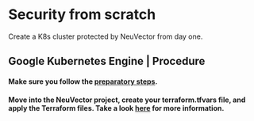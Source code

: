 # Security from scratch

Create a K8s cluster protected by NeuVector from day one.

## Google Kubernetes Engine | Procedure

#### Make sure you follow the [preparatory steps](tf-modules/google-cloud/README.md).

#### Move into the NeuVector project, create your terraform.tfvars file, and apply the Terraform files. Take a look [here](tf-projects/neuvector/README.md) for more information.
